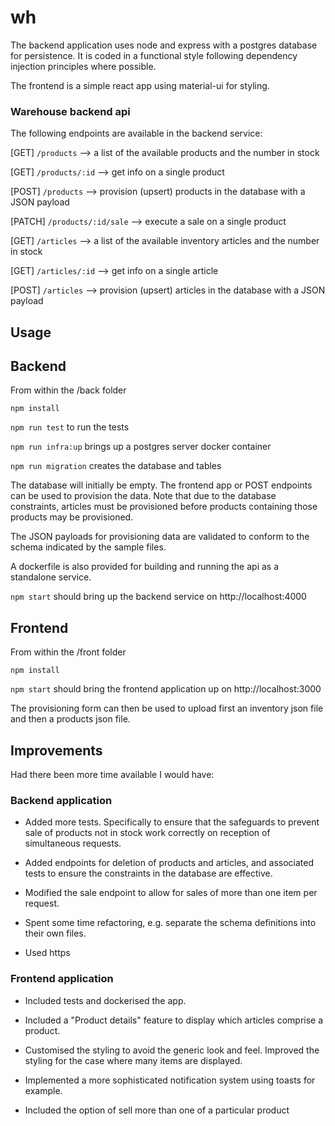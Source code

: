 # wh

The backend application uses node and express with a postgres database for persistence. It is coded in a functional style following dependency injection principles where possible.

The frontend is a simple react app using material-ui for styling.


### Warehouse backend api 

The following endpoints are available in the backend service:

[GET] `/products` --> a list of the available products and the number in stock

[GET] `/products/:id` --> get info on a single product

[POST] `/products` --> provision (upsert) products in the database with a JSON payload

[PATCH] `/products/:id/sale` --> execute a sale on a single product

[GET] `/articles` --> a list of the available inventory articles and the number in stock

[GET] `/articles/:id` --> get info on a single article

[POST] `/articles` --> provision (upsert) articles in the database with a JSON payload

## Usage

## Backend

From within the /back folder

`npm install` 

`npm run test` to run the tests

`npm run infra:up` brings up a postgres server docker container 

`npm run migration` creates the database and tables 

The database will initially be empty. The frontend app or POST endpoints can be used to provision the data. Note that due to the database constraints, articles must be provisioned before products containing those products may be provisioned. 

The JSON payloads for provisioning data are validated to conform to the schema indicated by the sample files.

A dockerfile is also provided for building and running the api as a standalone service.

`npm start` should bring up the backend service on http://localhost:4000 
## Frontend

From within the /front folder

`npm install` 

`npm start` should bring the frontend application up on http://localhost:3000

The provisioning form can then be used to upload first an inventory json file and then a products json file.

## Improvements

Had there been more time available I would have:

### Backend application

- Added more tests. Specifically to ensure that the safeguards to prevent sale of products not in stock work correctly on reception of simultaneous requests.

- Added endpoints for deletion of products and articles, and associated tests to ensure the constraints in the database are effective.

- Modified the sale endpoint to allow for sales of more than one item per request.

- Spent some time refactoring, e.g. separate the schema definitions into their own files.

- Used https

### Frontend application

- Included tests and dockerised the app.

- Included a "Product details" feature to display which articles comprise a product.

- Customised the styling to avoid the generic look and feel. Improved the styling for the case where many items are displayed.

- Implemented a more sophisticated notification system using toasts for example.

- Included the option of sell more than one of a particular product
